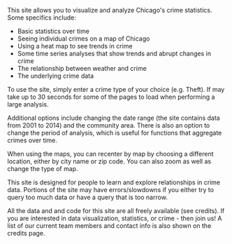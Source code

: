 This site allows you to visualize and analyze Chicago's crime statistics.  Some specifics include:
+ Basic statistics over time
+ Seeing individual crimes on a map of Chicago
+ Using a heat map to see trends in crime
+ Some time series analyses that show trends and abrupt changes in crime
+ The relationship between weather and crime
+ The underlying crime data 

To use the site, simply enter a crime type of your choice (e.g. Theft). If may take up to 30 seconds for some of the pages to load when performing a large analysis.  

Additional options include changing the date range (the site contains data from 2001 to 2014) and the community area.  There is also an option to change the period of analysis, which is useful for functions that aggregate crimes over time.

When using the maps, you can recenter by map by choosing a different location, either by city name or zip code.  You can also zoom as well as change the type of map.

This site is designed for people to learn and explore relationships in crime data. Portions of the site may have errors/slowdowns if you either try to query too much data or have a query that is too narrow.

All the data and and code for this site are all freely available (see credits).  If you are interested in data visualization, statistics, or crime - then join us!  A list of our current team members and contact info is also shown on the credits page.

 	
